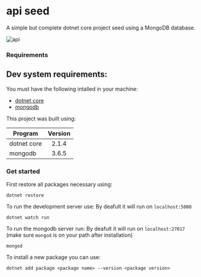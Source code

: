 # api seed
A simple but complete dotnet core project seed using a MongoDB database.

![api](https://media.giphy.com/media/OTS4tXJlzyPZK/giphy.gif)

### Requirements 
## Dev system requirements:
You must have the following intalled in your machine:

- [dotnet core](https://www.microsoft.com/net/download/)
- [mongodb](https://www.mongodb.com/download-center?#community)

This project was built using:

| Program       | Version       |
| ------------- |:-------------:|
| dotnet core   | 2.1.4         |
| mongodb       | 3.6.5         |


### Get started

First restore all packages necessary using:
```
dotnet restore
```

To run the development server use:
By deafult it will run on `localhost:5000`
```
dotnet watch run
```

To run the mongodb server run:
By deafult it will run on `localhost:27017`
(make sure `mongod` is on your path after installation)
```
mongod  
```

To install a new package you can use:
```
dotnet add package <package name> --version <package version>
```





